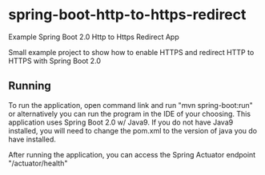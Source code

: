 # spring-boot-http-to-https-redirect
Example Spring Boot 2.0 Http to Https Redirect App

Small example project to show how to enable HTTPS and redirect HTTP to HTTPS with Spring Boot 2.0

## Running
To run the application, open command link and run "mvn spring-boot:run" or alternatively you can run the program in the IDE of your choosing. This application uses Spring Boot 2.0 w/ Java9. If you do not have Java9 installed, you will need to change the pom.xml to the version of java you do have installed.

After running the application, you can access the Spring Actuator endpoint "/actuator/health"

